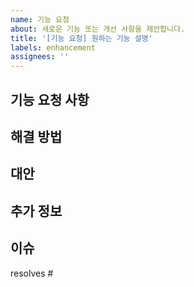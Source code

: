 ```yaml
---
name: 기능 요청
about: 새로운 기능 또는 개선 사항을 제안합니다.
title: '[기능 요청] 원하는 기능 설명'
labels: enhancement
assignees: ''
---
```


## 기능 요청 사항
<!-- 어떤 기능을 추가하거나 개선하고 싶은지 설명해주세요. -->

## 해결 방법
<!-- 이 기능을 어떻게 구현할지에 대한 간단한 설명을 적어주세요. -->

## 대안
<!-- 이 기능의 대체 방안이 있으면 알려주세요. -->

## 추가 정보
<!-- 기능 요청과 관련하여 추가적으로 설명할 내용이 있으면 적어주세요.-->

## 이슈
<!-- 이슈 키워드와 함께 #을 입력한 후 이슈 번호를 선택해주세요. -->
<!-- 에시 : resolves #1 -->
resolves # 